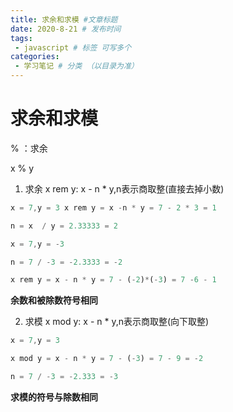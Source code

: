 ```yaml
---
title: 求余和求模 #文章标题
date: 2020-8-21 # 发布时间
tags:
 - javascript # 标签 可写多个
categories: 
 - 学习笔记 # 分类 （以目录为准）
---
```

# 求余和求模

% ：求余

x % y 

1. 求余 x rem y: x - n * y,n表示商取整(直接去掉小数)

```js
x = 7,y = 3 x rem y = x -n * y = 7 - 2 * 3 = 1

n = x  / y = 2.33333 = 2
```
```js
x = 7,y = -3 

n = 7 / -3 = -2.3333 = -2

x rem y = x - n * y = 7 - (-2)*(-3) = 7 -6 - 1
```
**余数和被除数符号相同**

2. 求模 x mod y: x - n * y,n表示商取整(向下取整)

```js
x = 7,y = 3

x mod y = x - n * y = 7 - (-3) = 7 - 9 = -2

n = 7 / -3 = -2.333 = -3
```

**求模的符号与除数相同**



